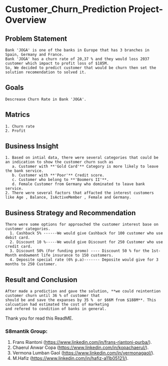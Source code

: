 # Customer_Churn_Prediction Project- Overview

## Problem Statement
    Bank 'JOGA' is one of the banks in Europe that has 3 branches in Spain, Germany and France.
    Bank 'JOGA' has a churn rate of 20,37 % and they would loss 2037 customer which impact to profit loss of $185M.
    So, We decided to predict customer that would be churn then set the solution recomendation to solved it.
    
## Goals 
    Descrease Churn Rate in Bank 'JOGA'.
    
## Matrics
    1. Churn rate
    2. Profit
    
## Business Insight
    1. Based on intial data, there were several categories that could be an indication to show the customer churn such as
       a. Customer with **'Gold Card'** Category is more likely to leave the bank service.
       b. Customer with **'Poor'** Credit score.
       c. Customer who belong to **'Boomers II'**.
       d. Female Customer from Germany who dominated to leave bank service.
    2. There were several factors that affacted the interest customers like Age , Balance, IsActiveMember , Female and Germany.
    
## Business Strategy and Recommendation
    There were some options for approached the customer interest base on customer categories.
      1. Cashback 5% ------We would give Cashback for 100 customer who use debit card.
      2. Discount 10 %-----We would give Discount for 250 Customer who use credit card.
      3. Discount 50% (For funding promo) ---- Discount 50 % for the 1st-Month endowment life insurance to 150 customers.
      4. Deposite special rate (6% p.a)------- Deposite would give for 3 months to 250 Customer.
      
## Result and Conclusion
    After made a prediction and gave the solution, **we could reintention customer churn until 36 % of customer that 
    should be and save the expanses by 35 %  or $66M from $188M**. This calcuation had estimated the cost of marketing 
    and refered to condition of banks in general.
    


Thank you for read this ReadME. 


### S8mantik Group:
1. Frans Riantoni (https://www.linkedin.com/in/frans-riantoni-purba/).
2. Chaerul Anwar Copa (https://www.linkedin.com/in/kopachaerul/).
3. Vermona Lumban Gaol (https://www.linkedin.com/in/vermonagaol/).
4. M.Hafiz (https://www.linkedin.com/in/hafiz-a11b05121/).
